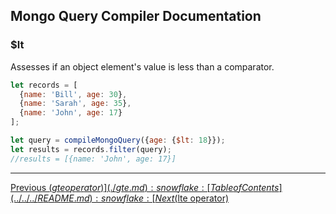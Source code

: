 ## Mongo Query Compiler Documentation

### $lt

Assesses if an object element's value is less than a comparator.

```javascript
let records = [
  {name: 'Bill', age: 30},
  {name: 'Sarah', age: 35},
  {name: 'John', age: 17}
];

let query = compileMongoQuery({age: {$lt: 18}});
let results = records.filter(query);
//results = [{name: 'John', age: 17}]
```

---

[Previous ($gte operator)](./gte.md) :snowflake: 
[Table of Contents](../../../README.md) :snowflake: 
[Next ($lte operator)](./lte.md)
